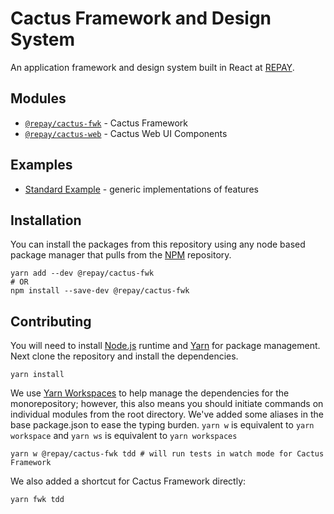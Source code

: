 # Cactus Framework and Design System

An application framework and design system built in React at [REPAY](https://github.com/repaygithub).

## Modules

- [`@repay/cactus-fwk`](./modules/cactus-fwk/) - Cactus Framework
- [`@repay/cactus-web`](./modules/cactus-fwk/) - Cactus Web UI Components

## Examples

- [Standard Example](./examples/standard/) - generic implementations of features

## Installation

You can install the packages from this repository using any node based package manager that pulls from the [NPM](https://www.npmjs.com/) repository.

```
yarn add --dev @repay/cactus-fwk
# OR
npm install --save-dev @repay/cactus-fwk
```

## Contributing

You will need to install [Node.js](https://nodejs.org/en/) runtime and [Yarn](https://yarnpkg.com/en/docs/install) for package management. Next clone the repository and install the dependencies.

```
yarn install
```

We use [Yarn Workspaces](https://yarnpkg.com/lang/en/docs/workspaces/) to help manage the dependencies for the monorepository; however, this also means you should initiate commands on individual modules from the root directory. We've added some aliases in the base package.json to ease the typing burden. `yarn w` is equivalent to `yarn workspace` and `yarn ws` is equivalent to `yarn workspaces`

```
yarn w @repay/cactus-fwk tdd # will run tests in watch mode for Cactus Framework
```

We also added a shortcut for Cactus Framework directly:

```
yarn fwk tdd
```

